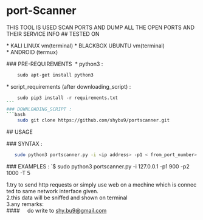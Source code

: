 # port-Scanner
THIS TOOL IS USED SCAN PORTS AND DUMP ALL THE OPEN PORTS AND THEIR SERVICE INFO
## TESTED ON 
  
 * KALI LINUX vm(terminal) 
 * BLACKBOX UBUNTU vm(terminal) 
 * ANDROID (termux) 
  
  
 ### PRE-REQUIREMENTS  
 * python3 : 
 ```bash 
     sudo apt-get install python3 
 ``` 
  
  
  
 * script_requirements (after downloading_script) : 
 ```bash 
     sudo pip3 install -r requirements.txt 
 ```  
 ### DOWNLOADING_SCRIPT : 
 ```bash 
     sudo git clone https://github.com/shybu9/portscanner.git 
 ``` 
 ## USAGE  
  
 ### SYNTAX :  
 ```bash 
    sudo python3 portscanner.py -i <ip address> -p1 < from_port_number> -p2 < to_port_number> -T < threads>
 ``` 
  
 ### EXAMPLES : 
 `$ sudo python3 portscanner.py -i 127.0.0.1 -p1 900 -p2 1000 -T 5
  
 1.try to send http requests or simply use web on a mechine which is connected to same network interface given.<br> 
 2.this data will be sniffed and shown on terminal<br> 
 3.any remarks:<br> 
 ####     do write to shy.bu9@gmail.com
